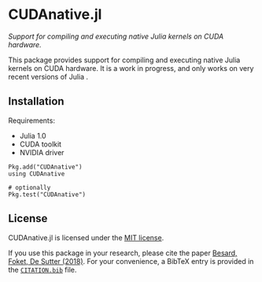 # CUDAnative.jl

*Support for compiling and executing native Julia kernels on CUDA hardware.*

This package provides support for compiling and executing native Julia kernels on CUDA
hardware. It is a work in progress, and only works on very recent versions of Julia .


## Installation

Requirements:

* Julia 1.0
* CUDA toolkit
* NVIDIA driver

```
Pkg.add("CUDAnative")
using CUDAnative

# optionally
Pkg.test("CUDAnative")
```


## License

CUDAnative.jl is licensed under the [MIT
license](https://github.com/JuliaGPU/CUDAnative.jl/blob/master/LICENSE.md).

If you use this package in your research, please cite the paper [Besard, Foket,
De Sutter (2018)](https://doi.org/10.1109/TPDS.2018.2872064).  For your
convenience, a BibTeX entry is provided in the
[`CITATION.bib`](https://github.com/JuliaGPU/CUDAnative.jl/blob/master/CITATION.bib)
file.
